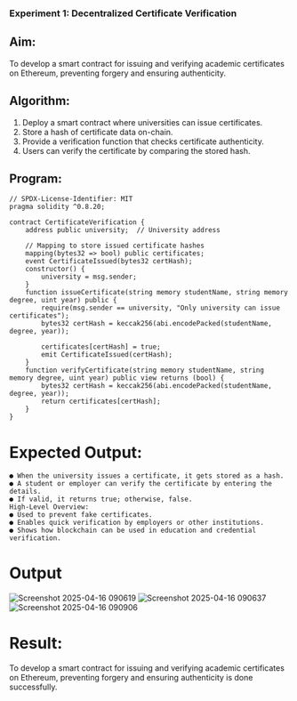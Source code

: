 ### Experiment 1: Decentralized Certificate Verification
## Aim:
  To develop a smart contract for issuing and verifying academic certificates on Ethereum, preventing forgery and ensuring authenticity.
## Algorithm:
1. Deploy a smart contract where universities can issue certificates.
2. Store a hash of certificate data on-chain.
3. Provide a verification function that checks certificate authenticity.
4. Users can verify the certificate by comparing the stored hash.
## Program:
```
// SPDX-License-Identifier: MIT
pragma solidity ^0.8.20;

contract CertificateVerification {
    address public university;  // University address

    // Mapping to store issued certificate hashes
    mapping(bytes32 => bool) public certificates;
    event CertificateIssued(bytes32 certHash);
    constructor() {
        university = msg.sender;
    }
    function issueCertificate(string memory studentName, string memory degree, uint year) public {
        require(msg.sender == university, "Only university can issue certificates");
        bytes32 certHash = keccak256(abi.encodePacked(studentName, degree, year));

        certificates[certHash] = true;
        emit CertificateIssued(certHash);
    }
    function verifyCertificate(string memory studentName, string memory degree, uint year) public view returns (bool) {
        bytes32 certHash = keccak256(abi.encodePacked(studentName, degree, year));
        return certificates[certHash];
    }
}
```
# Expected Output:
```
● When the university issues a certificate, it gets stored as a hash.
● A student or employer can verify the certificate by entering the details.
● If valid, it returns true; otherwise, false.
High-Level Overview:
● Used to prevent fake certificates.
● Enables quick verification by employers or other institutions.
● Shows how blockchain can be used in education and credential verification.
```
# Output
![Screenshot 2025-04-16 090619](https://github.com/user-attachments/assets/9e5b5441-1d7d-44e5-b6a1-8af4473deeda)
![Screenshot 2025-04-16 090637](https://github.com/user-attachments/assets/4cbb6bd8-58f8-4437-bd7e-344fb9ff4f6a)
![Screenshot 2025-04-16 090906](https://github.com/user-attachments/assets/06162b1d-5f4f-4980-8fd1-422526a872b7)
# Result:
To develop a smart contract for issuing and verifying academic certificates on Ethereum, preventing forgery and ensuring authenticity is done successfully.



